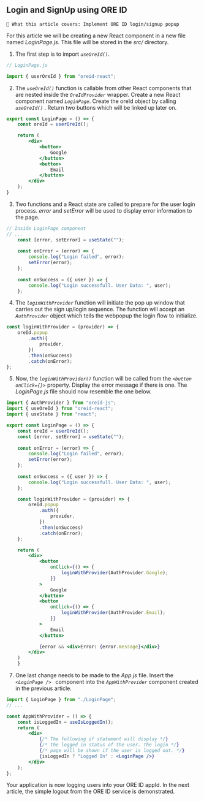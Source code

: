 ## Login and SignUp using ORE ID

```text
📢 What this article covers: Implement ORE ID login/signup popup
```

For this article we will be creating a new React component in a new file named *LoginPage.js*.  This file will be stored in the *src/* directory.

1. The first step is to import *```useOreId()```*.

```jsx
// LoginPage.js

import { userOreId } from "oreid-react";
```

2. The *```useOreId()```* function is callable from other React components that are nested inside the *```OreIdProvider```* wrapper.  Create a new React component named *```LoginPage```*.  Create the oreId object by calling *```useOreId()```* .  Return two buttons which will be linked up later on.

```jsx
export const LoginPage = () => {
    const oreId = userOreId();

    return (
        <div>
            <button>
                Google
            </button>
            <button>
                Email
            </button>
        </div>
    );
}
```

3. Two functions and a React state are called to prepare for the user login process.  *error* and *setError* will be used to display error information to the page.

```jsx
// Inside LoginPage component
// ...
    const [error, setError] = useState("");
    
    const onError = (error) => {
        console.log("Login failed", error);
        setError(error);
    };
    
    const onSuccess = ({ user }) => {
        console.log("Login successfull. User Data: ", user);
    };
```

4. The *```loginWithProvider```* function will initiate the pop up window that carries out the sign up/login sequence.  The function will accept an *```AuthProvider```* object which tells the webpopup the login flow to initialize.

```jsx
const loginWithProvider = (provider) => {
    oreId.popup
        .auth({
            provider,
        })
        .then(onSuccess)
        .catch(onError);
};
```

5. Now, the *```loginWithProvider()```* function will be called from the *```<button onClick={}>```* property.  Display the error message if there is one.  The *LoginPage.js* file should now resemble the one below.

```jsx
import { AuthProvider } from "oreid-js";
import { useOreId } from "oreid-react";
import { useState } from "react";

export const LoginPage = () => {
    const oreId = userOreId();
    const [error, setError] = useState("");
    
    const onError = (error) => {
        console.log("Login failed", error);
        setError(error);
    };
    
    const onSuccess = ({ user }) => {
        console.log("Login successfull. User Data: ", user);
    };

    const loginWithProvider = (provider) => {
        oreId.popup
            .auth({
                provider,
            })
            .then(onSuccess)
            .catch(onError);
    };

    return (
        <div>
            <button
                onClick={() => {
                    loginWithProvider(AuthProvider.Google);
                }}
            >
                Google
            </button>
            <button
                onClick={() => {
                    loginWithProvider(AuthProvider.Email);
                }} 
            >
                Email
            </button>

            {error && <div>Error: {error.message}</div>}
        </div>
    )
    }
```

7. One last change needs to be made to the *App.js* file.  Insert the *```<LoginPage /> ```* component into the *```AppWithProvider```* component created in the previous article.

```jsx
import { LoginPage } from "./LoginPage";
// ...

const AppWithProvider = () => {
    const isLoggedIn = useIsLoggedIn();
    return (
        <div>
            {/* The following if statement will display */}
            {/* the logged in status of the user. The login */}
            {/* page will be shown if the user is logged out. */}
            {isLoggedIn ? "Logged In" : <LoginPage />}
        </div>
    );
};
```

Your application is now logging users into your ORE ID appId.  In the next article, the simple logout from the ORE ID service is demonstrated.